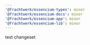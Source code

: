 ```yaml
---
'@frachtwerk/essencium-types': minor
'@frachtwerk/essencium-docs': minor
'@frachtwerk/essencium-app': minor
'@frachtwerk/essencium-lib': minor
---
```


test changeset
